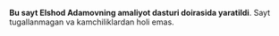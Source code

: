 **Bu sayt Elshod Adamovning amaliyot dasturi doirasida yaratildi**. Sayt tugallanmagan va kamchiliklardan holi emas.
